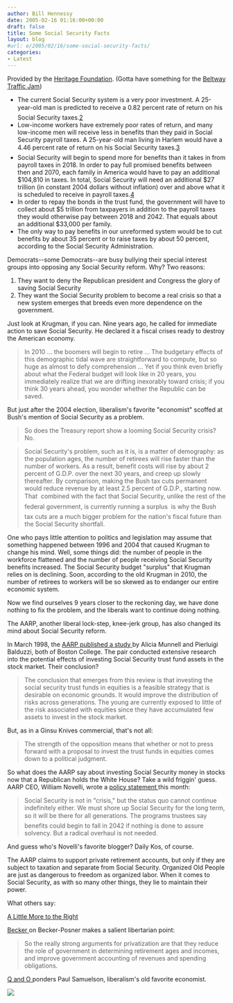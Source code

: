 ```yaml
---
author: Bill Hennessy
date: 2005-02-16 01:16:00+00:00
draft: false
title: Some Social Security Facts
layout: blog
#url: e/2005/02/16/some-social-security-facts/
categories:
- Latest
---
```


Provided by the [Heritage Foundation](https://www.heritage.org/Research/Features/Issues2004/socialsecurity.cfm). (Gotta have something for the [Beltway Traffic Jam](https://www.outsidethebeltway.com/archives/9270))





  * The current Social Security system is a very poor investment. A 25-year-old man is predicted to receive a 0.82 percent rate of return on his Social Security taxes.[2](https://www.heritage.org/Research/Features/Issues2004/socialsecurity.cfm#fn2)
  * Low-income workers have extremely poor rates of return, and many low-income men will receive less in benefits than they paid in Social Security payroll taxes. A 25-year-old man living in Harlem would have a 4.46 percent rate of return on his Social Security taxes.[3](https://www.heritage.org/Research/Features/Issues2004/socialsecurity.cfm#fn3)
  * Social Security will begin to spend more for benefits than it takes in from payroll taxes in 2018. In order to pay full promised benefits between then and 2070, each family in America would have to pay an additional $104,810 in taxes. In total, Social Security will need an additional $27 trillion (in constant 2004 dollars without inflation) over and above what it is scheduled to receive in payroll taxes.[4](https://www.heritage.org/Research/Features/Issues2004/socialsecurity.cfm#fn4)
  * In order to repay the bonds in the trust fund, the government will have to collect about $5 tril­lion from taxpayers in addition to the payroll taxes they would otherwise pay between 2018 and 2042. That equals about an additional $33,000 per family.
  * The only way to pay benefits in our unreformed system would be to cut benefits by about 35 percent or to raise taxes by about 50 percent, according to the Social Security Administration. 


Democrats--some Democrats--are busy bullying their special interest groups into opposing any Social Security reform. Why? Two reasons:





  1. They want to deny the Republican president and Congress the glory of saving Social Security
  2. They want the Social Security problem to become a real crisis so that a new system emerges that breeds even more dependence on the government.


Just look at Krugman, if you can. Nine years ago, he called for immediate action to save Social Security. He declared it a fiscal crises ready to destroy the American economy.




> In 2010 ... the boomers will begin to retire ... The budgetary effects of this demographic tidal wave are straightforward to compute, but so huge as almost to defy comprehension ... Yet if you think even briefly about what the Federal budget will look like in 20 years, you immediately realize that we are drifting inexorably toward crisis; if you think 30 years ahead, you wonder whether the Republic can be saved. 




But just after the 2004 election, liberalism's favorite "economist" scoffed at Bush's mention of Social Security as a problem.




> 

> 
> So does the Treasury report show a looming Social Security crisis? No.

> 
> Social Security's problem, such as it is, is a matter of demography: as the population ages, the number of retirees will rise faster than the number of workers. As a result, benefit costs will rise by about 2 percent of G.D.P. over the next 30 years, and creep up slowly thereafter. By comparison, making the Bush tax cuts permanent would reduce revenue by at least 2.5 percent of G.D.P., starting now. That  combined with the fact that Social Security, unlike the rest of the federal government, is currently running a surplus  is why the Bush tax cuts are a much bigger problem for the nation's fiscal future than the Social Security shortfall.
> 
> 




One who pays little attention to politics and legislation may assume that something happened between 1996 and 2004 that caused Krugman to change his mind. Well, some things did: the number of people in the workforce flattened and the number of people receiving Social Security benefits increased. The Social Security budget "surplus" that Krugman relies on is declining. Soon, according to the old Krugman in 2010, the number of retirees to workers will be so skewed as to endanger our entire economic system.




Now we find ourselves 9 years closer to the reckoning day, we have done nothing to fix the problem, and the liberals want to continue doing nothing.




The AARP, another liberal lock-step, knee-jerk group, has also changed its mind about Social Security reform. 




In March 1998, the [AARP published a study ](https://research.aarp.org/econ/9802_sstrust.pdf)by Alicia Munnell and Pierluigi Balduzzi, both of Boston College. The pair conducted extensive research into the potential effects of investing Social Security trust fund assets in the stock market. Their conclusion?




> 

> 
> The conclusion that emerges from this review is that investing the social security trust funds in equities is a feasible strategy that is desirable on economic grounds. It would improve the distribution of risks across generations. The young are currently exposed to little of the risk associated with equities since they have accumulated few assets to invest in the stock market.
> 
> 




But, as in a Ginsu Knives commercial, that's not all:




> 

> 
> The strength of the opposition means that whether or not to press forward with a proposal to invest the trust funds in equities comes down to a political judgment.
> 
> 




So what does the AARP say about investing Social Security money in stocks now that a Republican holds the White House? Take a wild friggin' guess. AARP CEO, William Novelli, wrote a [policy statement ](https://www.aarp.org/bulletin/socialsec/ss_novelli_perspective.html)this month:




> 

> 
> Social Security is not in "crisis," but the status quo cannot continue indefinitely either. We must shore up Social Security for the long term, so it will be there for all generations. The programs trustees say benefits could begin to fall in 2042 if nothing is done to assure solvency. But a radical overhaul is not needed.
> 
> 




And guess who's Novelli's favorite blogger? Daily Kos, of course.




The AARP claims to support private retirement accounts, but only if they are subject to taxation and separate from Social Security. Organized Old People are just as dangerous to freedom as organized labor. When it comes to Social Security, as with so many other things, they lie to maintain their power.




What others say:




[A Little More to the Right](https://www.alittlemoretotheright.com/journal/00002128.html)




[Becker ](https://www.becker-posner-blog.com/archives/2005/02/why_i_support_a.html)on Becker-Posner makes a salient libertarian point: 




> 

> 
> So the really strong arguments for privatization are that they reduce the role of government in determining retirement ages and incomes, and improve government accounting of revenues and spending obligations. 
> 
> 




[Q and O ](https://www.qando.net/details.aspx?Entry=1147)ponders Paul Samuelson, liberalism's old favorite economist.

![](https://blog.billhennessy.com/aggbug.aspx?PostID=1079)

